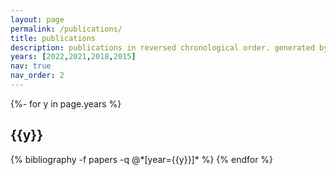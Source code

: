 ```yaml
---
layout: page
permalink: /publications/
title: publications
description: publications in reversed chronological order. generated by jekyll-scholar.
years: [2022,2021,2018,2015]
nav: true
nav_order: 2
---
```


<!-- _pages/publications.md -->
<div class="publications">

{%- for y in page.years %}

  <h2 class="year">{{y}}</h2>
  {% bibliography -f papers -q @*[year={{y}}]* %}
{% endfor %}

</div>
